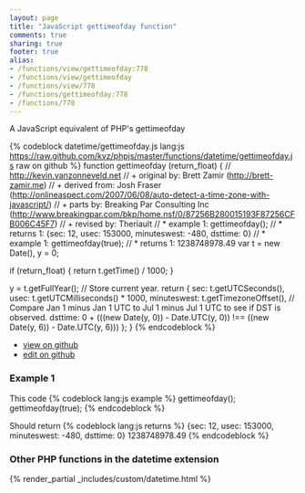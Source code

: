```yaml
---
layout: page
title: "JavaScript gettimeofday function"
comments: true
sharing: true
footer: true
alias:
- /functions/view/gettimeofday:778
- /functions/view/gettimeofday
- /functions/view/778
- /functions/gettimeofday:778
- /functions/778
---
```

<!-- Generated by Rakefile:build -->
A JavaScript equivalent of PHP's gettimeofday

{% codeblock datetime/gettimeofday.js lang:js https://raw.github.com/kvz/phpjs/master/functions/datetime/gettimeofday.js raw on github %}
function gettimeofday (return_float) {
  // http://kevin.vanzonneveld.net
  // + original by: Brett Zamir (http://brett-zamir.me)
  // +      derived from: Josh Fraser (http://onlineaspect.com/2007/06/08/auto-detect-a-time-zone-with-javascript/)
  // +         parts by: Breaking Par Consulting Inc (http://www.breakingpar.com/bkp/home.nsf/0/87256B280015193F87256CFB006C45F7)
  // +  revised by: Theriault
  // *   example 1: gettimeofday();
  // *   returns 1: {sec: 12, usec: 153000, minuteswest: -480, dsttime: 0}
  // *   example 1: gettimeofday(true);
  // *   returns 1: 1238748978.49
  var t = new Date(),
    y = 0;

  if (return_float) {
    return t.getTime() / 1000;
  }

  y = t.getFullYear(); // Store current year.
  return {
    sec: t.getUTCSeconds(),
    usec: t.getUTCMilliseconds() * 1000,
    minuteswest: t.getTimezoneOffset(),
    // Compare Jan 1 minus Jan 1 UTC to Jul 1 minus Jul 1 UTC to see if DST is observed.
    dsttime: 0 + (((new Date(y, 0)) - Date.UTC(y, 0)) !== ((new Date(y, 6)) - Date.UTC(y, 6)))
  };
}
{% endcodeblock %}

 - [view on github](https://github.com/kvz/phpjs/blob/master/functions/datetime/gettimeofday.js)
 - [edit on github](https://github.com/kvz/phpjs/edit/master/functions/datetime/gettimeofday.js)

### Example 1
This code
{% codeblock lang:js example %}
gettimeofday();
gettimeofday(true);
{% endcodeblock %}

Should return
{% codeblock lang:js returns %}
{sec: 12, usec: 153000, minuteswest: -480, dsttime: 0}
1238748978.49
{% endcodeblock %}


### Other PHP functions in the datetime extension
{% render_partial _includes/custom/datetime.html %}
